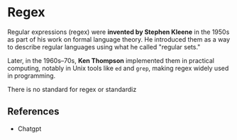 # Regex

Regular expressions (regex) were **invented by Stephen Kleene** in the 1950s as part of his work on formal language theory. He introduced them as a way to describe regular languages using what he called "regular sets."

Later, in the 1960s–70s, **Ken Thompson** implemented them in practical computing, notably in Unix tools like `ed` and `grep`, making regex widely used in programming.

There is no standard for regex or standardiz

## References

- Chatgpt
